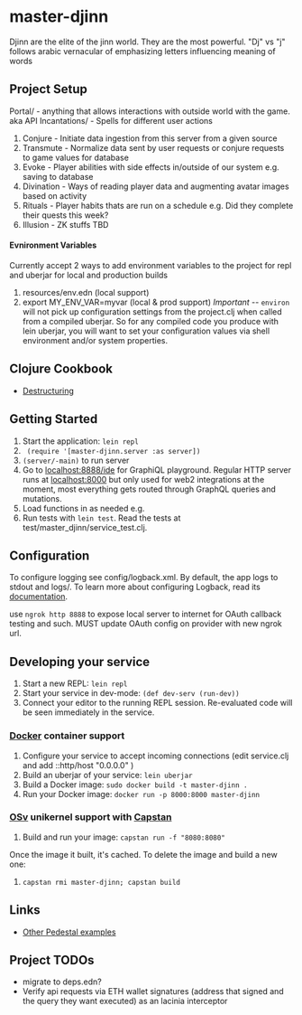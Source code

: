 # master-djinn

Djinn are the elite of the jinn world. They are the most powerful.
"Dj" vs "j" follows arabic vernacular of emphasizing letters influencing meaning of words


## Project Setup

Portal/ - anything that allows interactions with outside world with the game. aka API 
Incantations/ - Spells for different user actions
   1. Conjure - Initiate data ingestion from this server from a given source
   2. Transmute - Normalize data sent by user requests or conjure requests to game values for database
   3. Evoke - Player abilities with side effects in/outside of our system e.g. saving to database
   3. Divination - Ways of reading player data and augmenting avatar images based on activity
   3. Rituals - Player habits thats are run on a schedule e.g. Did they complete their quests this week?
   3. Illusion - ZK stuffs TBD


#### Evnironment Variables
Currently accept 2 ways to add environment variables to the project for repl and uberjar for local and production builds
1. resources/env.edn (local support)
2. export MY_ENV_VAR=myvar (local & prod support)
*Important* -- `environ` will not pick up configuration settings from the project.clj when called from a compiled uberjar. So for any compiled code you produce with lein uberjar, you will want to set your configuration values via shell environment and/or system properties. 

## Clojure Cookbook
- [Destructuring](https://gist.github.com/john2x/e1dca953548bfdfb9844)
## Getting Started


1. Start the application: `lein repl`
2. ` (require '[master-djinn.server :as server])`
3. `(server/-main)` to run server
2. Go to [localhost:8888/ide](http://localhost:8888/ide/) for GraphiQL playground. Regular HTTP server runs at [localhost:8000](http://localhost:8000/) but only used for web2 integrations at the moment, most everything gets routed through GraphQL queries and mutations.
3. Load functions in as needed e.g. 
4. Run tests with `lein test`. Read the tests at test/master_djinn/service_test.clj.


## Configuration

To configure logging see config/logback.xml. By default, the app logs to stdout and logs/.
To learn more about configuring Logback, read its [documentation](http://logback.qos.ch/documentation.html).

use `ngrok http 8888` to expose local server to internet for OAuth callback testing and such. MUST update OAuth config on provider with new ngrok url. 

## Developing your service

1. Start a new REPL: `lein repl`
2. Start your service in dev-mode: `(def dev-serv (run-dev))`
3. Connect your editor to the running REPL session.
   Re-evaluated code will be seen immediately in the service.

### [Docker](https://www.docker.com/) container support

1. Configure your service to accept incoming connections (edit service.clj and add  ::http/host "0.0.0.0" )
2. Build an uberjar of your service: `lein uberjar`
3. Build a Docker image: `sudo docker build -t master-djinn .`
4. Run your Docker image: `docker run -p 8000:8000 master-djinn`

### [OSv](http://osv.io/) unikernel support with [Capstan](http://osv.io/capstan/)

1. Build and run your image: `capstan run -f "8080:8080"`

Once the image it built, it's cached.  To delete the image and build a new one:

1. `capstan rmi master-djinn; capstan build`


## Links
* [Other Pedestal examples](http://pedestal.io/samples)

## Project TODOs
- migrate to deps.edn?
- Verify api requests via ETH wallet signatures (address that signed and the query they want executed) as an lacinia interceptor
